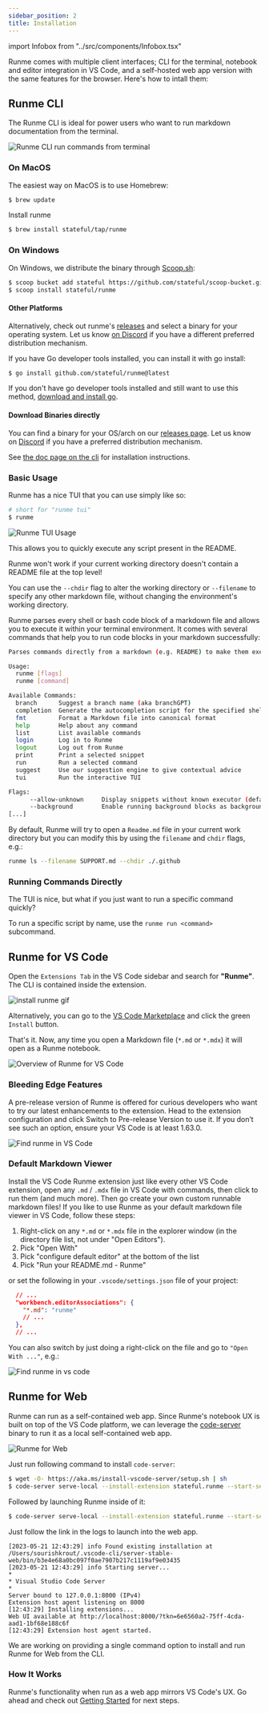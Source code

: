 ```yaml
---
sidebar_position: 2
title: Installation
---
```


import Infobox from "../src/components/Infobox.tsx"

Runme comes with multiple client interfaces; CLI for the terminal, notebook and editor integration in VS Code, and a self-hosted web app version with the same features for the browser. Here's how to intall them:

## Runme CLI

The Runme CLI is ideal for power users who want to run markdown documentation from the terminal.

![Runme CLI run commands from terminal](../static/img/terminal.png)

### On MacOS

The easiest way on MacOS is to use Homebrew:

```sh
$ brew update
```

Install runme

```sh
$ brew install stateful/tap/runme
```

### On Windows

On Windows, we distribute the binary through [Scoop.sh](https://scoop.sh/):

```sh
$ scoop bucket add stateful https://github.com/stateful/scoop-bucket.git
$ scoop install stateful/runme
```

#### Other Platforms

Alternatively, check out runme's [releases](https://github.com/stateful/runme/releases) and select a binary for your operating system. Let us know [on Discord](https://discord.gg/runme) if you have a different preferred distribution mechanism.

If you have Go developer tools installed, you can install it with go install:

```sh
$ go install github.com/stateful/runme@latest
```

If you don't have go developer tools installed and still want to use this method, [download and install go](https://go.dev/doc/install).

#### Download Binaries directly

You can find a binary for your OS/arch on our [releases page](https://github.com/stateful/runme/releases). Let us know on [Discord](https://discord.com/invite/BQm8zRCBUY) if you have a preferred distribution mechanism.

See [the doc page on the cli](https://runme-dev-mxsdev.vercel.app/docs/cli) for installation instructions.

### Basic Usage

Runme has a nice TUI that you can use simply like so:

```sh
# short for "runme tui"
$ runme
```

![Runme TUI Usage](../static/img/runme-tui.gif)

This allows you to quickly execute any script present in the README.

<Infobox type="warning" title="Warning!">

Runme won't work if your current working directory doesn't contain a README file at the top level!

You can use the `--chdir` flag to alter the working directory or `--filename` to specify any other markdown file, without changing the environment's working directory.

</Infobox>

Runme parses every shell or bash code block of a markdown file and allows you to execute it within your terminal environment. It comes with several commands that help you to run code blocks in your markdown successfully:

```sh
Parses commands directly from a markdown (e.g. README) to make them executable.

Usage:
  runme [flags]
  runme [command]

Available Commands:
  branch      Suggest a branch name (aka branchGPT)
  completion  Generate the autocompletion script for the specified shell
  fmt         Format a Markdown file into canonical format
  help        Help about any command
  list        List available commands
  login       Log in to Runme
  logout      Log out from Runme
  print       Print a selected snippet
  run         Run a selected command
  suggest     Use our suggestion engine to give contextual advice
  tui         Run the interactive TUI

Flags:
      --allow-unknown     Display snippets without known executor (default true)
      --background        Enable running background blocks as background processes
[...]
```

By default, Runme will try to open a `Readme.md` file in your current work directory but you can modify this by using the `filename` and `chdir` flags, e.g.:

```sh
runme ls --filename SUPPORT.md --chdir ./.github
```

### Running Commands Directly

The TUI is nice, but what if you just want to run a specific command quickly?

To run a specific script by name, use the `runme run <command>` subcommand.

## Runme for VS Code

Open the `Extensions Tab` in the VS Code sidebar and search for **"Runme"**. The CLI is contained inside the extension.

![install runme gif](../static/img/install.gif)

Alternatively, you can go to the [VS Code Marketplace](https://marketplace.visualstudio.com/items?itemName=stateful.runme) and click the green `Install` button.

That's it. Now, any time you open a Markdown file (`*.md` or `*.mdx`) it will open as a Runme notebook.

![Overview of Runme for VS Code](../static/img/runme-for-vscode.png)

### Bleeding Edge Features

A pre-release version of Runme is offered for curious developers who want to try our latest enhancements to the extension. Head to the extension configuration and click Switch to Pre-release Version to use it. If you don’t see such an option, ensure your VS Code is at least 1.63.0.

![Find runme in VS Code](../static/img/runme-in-vscode.png)

### Default Markdown Viewer

Install the VS Code Runme extension just like every other VS Code extension, open any `.md` / `.mdx` file in VS Code with commands, then click to run them (and much more). Then go create your own custom runnable markdown files! If you like to use Runme as your default markdown file viewer in VS Code, follow these steps:

1. Right-click on any `*.md` or `*.mdx` file in the explorer window (in the directory file list, not under "Open Editors").
2. Pick "Open With"
3. Pick "configure default editor" at the bottom of the list
4. Pick "Run your README.md - Runme"

or set the following in your `.vscode/settings.json` file of your project:

```json
  // ...
  "workbench.editorAssociations": {
    "*.md": "runme"
    // ...
  },
  // ...
```

You can also switch by just doing a right-click on the file and go to `"Open With ..."`, e.g.:

![Find runme in vs code](../static/img/switch-notebook-viewers.gif)

## Runme for Web

Runme can run as a self-contained web app. Since Runme's notebook UX is built on top of the VS Code platform, we can leverage the [code-server](https://code.visualstudio.com/blogs/2022/07/07/vscode-server) binary to run it as a local self-contained web app.

![Runme for Web](../static/img/runme-for-web.png)

Just run following command to install `code-server`:

```sh
$ wget -O- https://aka.ms/install-vscode-server/setup.sh | sh
$ code-server serve-local --install-extension stateful.runme --start-server
```

Followed by launching Runme inside of it:

```sh
$ code-server serve-local --install-extension stateful.runme --start-server
```

Just follow the link in the logs to launch into the web app.

```text
[2023-05-21 12:43:29] info Found existing installation at /Users/sourishkrout/.vscode-cli/server-stable-web/bin/b3e4e68a0bc097f0ae7907b217c1119af9e03435
[2023-05-21 12:43:29] info Starting server...
*
* Visual Studio Code Server
*
Server bound to 127.0.0.1:8000 (IPv4)
Extension host agent listening on 8000
[12:43:29] Installing extensions...
Web UI available at http://localhost:8000/?tkn=6e6560a2-75ff-4cda-aad1-1bf68e188c6f
[12:43:29] Extension host agent started.
```

<Infobox type="sidenote" title="Coming soon">

We are working on providing a single command option to install and run Runme for Web from the CLI.

</Infobox>

### How It Works

Runme's functionality when run as a web app mirrors VS Code's UX. Go ahead and check out [Getting Started](/docs/getting-started) for next steps.
